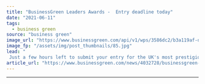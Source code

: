 ```yaml
---
title: "BusinessGreen Leaders Awards -  Entry deadline today"
date: "2021-06-11"
tags: 
  - business green
source: "business green"
image_url: "https://www.businessgreen.com/api/v1/wps/3586dc2/b3a119af-d286-499a-a2ac-68010ad3abea/7/fill/BGLA-Logo-image-185x114.jpg"
image_fp: "/assets/img/post_thumbnails/85.jpg"
lead: "
 Just a few hours left to submit your entry for the UK's most prestigious green business awards ..."
article_url: "https://www.businessgreen.com/news/4032728/businessgreen-leaders-awards-entry-deadline"
---
```


---
